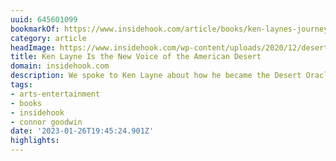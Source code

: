```yaml
---
uuid: 645601099
bookmarkOf: https://www.insidehook.com/article/books/ken-laynes-journey
category: article
headImage: https://www.insidehook.com/wp-content/uploads/2020/12/desert_oracle.jpg?resize=1200,800
title: Ken Layne Is the New Voice of the American Desert
domain: insidehook.com
description: We spoke to Ken Layne about how he became the Desert Oracle on “accident"
tags:
- arts-entertainment
- books
- insidehook
- connor goodwin
date: '2023-01-26T19:45:24.901Z'
highlights: 
---
```



